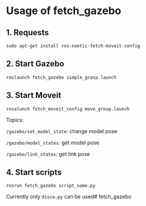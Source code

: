 # Usage of fetch_gazebo

## 1. Requests
`sudo apt-get install ros-noetic-fetch-moveit-config`

## 2. Start Gazebo
`roslaunch fetch_gazebo simple_grasp.launch`

## 3. Start Moveit
`rosalunch fetch_moveit_config move_group.launch`

Topics:

`/gazebo/set_model_state`: change model pose

`/gazebo/model_states`: get model pose

`/gazebo/link_states`: get link pose

## 4. Start scripts
`rosrun fetch_gazebo script_name.py`

Currently only `disco.py` can be used# fetch_gazebo
